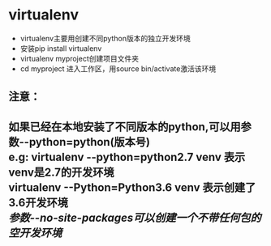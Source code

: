 # virtualenv
* virtualenv主要用创建不同python版本的独立开发环境
* 安装pip install virtualenv
* virtualenv myproject创建项目文件夹
* cd myproject 进入工作区，用source bin/activate激活该环境 
 
**注意**：
---
如果已经在本地安装了不同版本的python,可以用参数--python=python(版本号)  
e.g:
virtualenv --python=python2.7 venv 表示venv是2.7的开发环境  
virtualenv --Python=Python3.6 venv 表示创建了3.6开发环境  
*参数--no-site-packages可以创建一个不带任何包的空开发环境*
---
